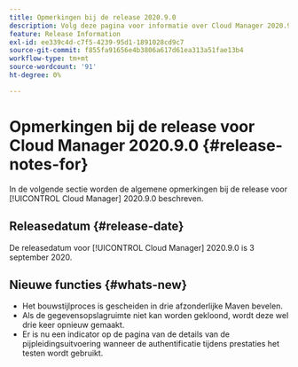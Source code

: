 ```yaml
---
title: Opmerkingen bij de release 2020.9.0
description: Volg deze pagina voor informatie over Cloud Manager 2020.9.0
feature: Release Information
exl-id: ee339c4d-c7f5-4239-95d1-1891028cd9c7
source-git-commit: f855fa91656e4b3806a617d61ea313a51fae13b4
workflow-type: tm+mt
source-wordcount: '91'
ht-degree: 0%

---
```


# Opmerkingen bij de release voor Cloud Manager 2020.9.0 {#release-notes-for}

In de volgende sectie worden de algemene opmerkingen bij de release voor [!UICONTROL Cloud Manager] 2020.9.0 beschreven.

## Releasedatum {#release-date}

De releasedatum voor [!UICONTROL Cloud Manager] 2020.9.0 is 3 september 2020.

## Nieuwe functies {#whats-new}

* Het bouwstijlproces is gescheiden in drie afzonderlijke Maven bevelen.
* Als de gegevensopslagruimte niet kan worden gekloond, wordt deze wel drie keer opnieuw gemaakt.
* Er is nu een indicator op de pagina van de details van de pijpleidingsuitvoering wanneer de authentificatie tijdens prestaties het testen wordt gebruikt.
